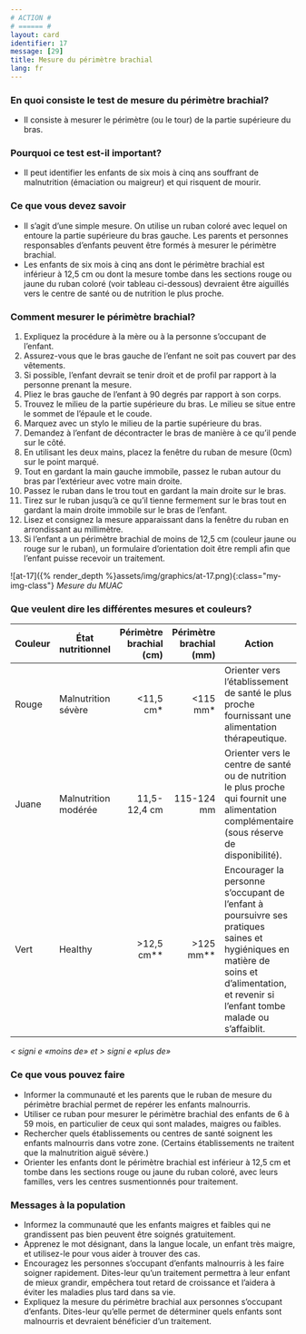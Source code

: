 ```yaml
---
# ACTION #
# ====== #
layout: card
identifier: 17
message: [29]
title: Mesure du périmètre brachial
lang: fr
---
```


### En quoi consiste le test de mesure du périmètre brachial?

- Il consiste à mesurer le périmètre (ou le tour) de la partie supérieure du bras.

### Pourquoi ce test est-il important?

- Il peut identifier les enfants de six mois à cinq ans souffrant de malnutrition (émaciation ou maigreur) et qui risquent de mourir.

### Ce que vous devez savoir

- Il s’agit d’une simple mesure. On utilise un ruban coloré avec lequel on entoure la partie supérieure du bras gauche. Les parents et personnes responsables d’enfants peuvent être formés à mesurer le périmètre brachial.
- Les enfants de six mois à cinq ans dont le périmètre brachial est inférieur à 12,5 cm ou dont la mesure tombe dans les sections rouge ou jaune du ruban coloré (voir tableau ci-dessous) devraient être aiguillés vers le centre de santé ou de nutrition le plus proche.

### Comment mesurer le périmètre brachial?

1. Expliquez la procédure à la mère ou à la personne s’occupant de l’enfant.
2. Assurez-vous que le bras gauche de l’enfant ne soit pas couvert par des vêtements.
3. Si possible, l’enfant devrait se tenir droit et de profil par rapport à la personne prenant la mesure.
4. Pliez le bras gauche de l’enfant à 90 degrés par rapport à son corps.
5. Trouvez le milieu de la partie supérieure du bras. Le milieu se situe entre le sommet de l’épaule et le coude.
6. Marquez avec un stylo le milieu de la partie supérieure du bras.
7. Demandez à l’enfant de décontracter le bras de manière à ce qu’il pende sur le côté.
8. En utilisant les deux mains, placez la fenêtre du ruban de mesure (0cm) sur le point marqué.
9. Tout en gardant la main gauche immobile, passez le ruban autour du bras par l’extérieur avec votre main droite.
10. Passez le ruban dans le trou tout en gardant la main droite sur le bras.
11. Tirez sur le ruban jusqu’à ce qu’il tienne fermement sur le bras tout en gardant la main droite immobile sur le bras de l’enfant.
12. Lisez et consignez la mesure apparaissant dans la fenêtre du ruban en arrondissant au millimètre.
13. Si l’enfant a un périmètre brachial de moins de 12,5 cm (couleur jaune ou rouge sur le ruban), un formulaire d’orientation doit être rempli afin que l’enfant puisse recevoir un traitement.

![at-17]({% render_depth %}assets/img/graphics/at-17.png){:class="my-img-class"}
*Mesure du MUAC*

### Que veulent dire les différentes mesures et couleurs?

|Couleur | État nutritionnel | Périmètre brachial (cm) | Périmètre brachial (mm) | Action |
|---|---|---:|---:|---|
|Rouge | Malnutrition sévère | <11,5 cm* | <115 mm* | Orienter vers l’établissement de santé le plus proche fournissant une alimentation thérapeutique.
|Juane | Malnutrition modérée | 11,5-12,4 cm | 115-124 mm | Orienter vers le centre de santé ou de nutrition le plus proche qui fournit une alimentation complémentaire (sous réserve de disponibilité).
|Vert | Healthy | >12,5 cm** | >125 mm** | Encourager la personne s’occupant de l’enfant à poursuivre ses pratiques saines et hygiéniques en matière de soins et d’alimentation, et revenir si l’enfant tombe malade ou s’affaiblit.

*< signi e «moins de» et > signi e «plus de»*

### Ce que vous pouvez faire

- Informer la communauté et les parents que le ruban de mesure du périmètre brachial permet de repérer les enfants malnourris.
- Utiliser ce ruban pour mesurer le périmètre brachial des enfants de 6 à 59 mois, en particulier de ceux qui sont malades, maigres ou faibles.
- Rechercher quels établissements ou centres de santé soignent les enfants malnourris dans votre zone. (Certains établissements ne traitent que la malnutrition aiguë sévère.)
- Orienter les enfants dont le périmètre brachial est inférieur à 12,5 cm et tombe dans les sections rouge ou jaune du ruban coloré, avec leurs familles, vers les centres susmentionnés pour traitement.

### Messages à la population

- Informez la communauté que les enfants maigres et faibles qui ne grandissent pas bien peuvent être soignés gratuitement.
- Apprenez le mot désignant, dans la langue locale, un enfant très maigre, et utilisez-le pour vous aider à trouver des cas.
- Encouragez les personnes s’occupant d’enfants malnourris à les faire soigner rapidement. Dites-leur qu’un traitement permettra à leur enfant de mieux grandir, empêchera tout retard de croissance et l’aidera à éviter les maladies plus tard dans sa vie.
- Expliquez la mesure du périmètre brachial aux personnes s’occupant d’enfants. Dites-leur qu’elle permet de déterminer quels enfants sont malnourris et devraient bénéficier d’un traitement.
